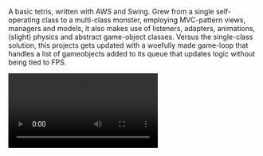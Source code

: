A basic tetris, written with AWS and Swing. Grew from a single self-operating class to a multi-class monster, employing MVC-pattern views, managers and models, it also makes use of listeners, adapters, animations, (slight) physics and abstract game-object classes.
Versus the single-class solution, this projects gets updated with a woefully made game-loop that handles a list of gameobjects added to its queue that updates logic without being tied to FPS.
 
![hippo](https://i.imgur.com/P3pvwEN.mp4)
